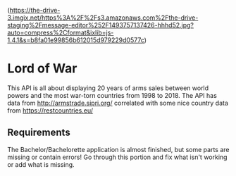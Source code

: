 (https://the-drive-3.imgix.net/https%3A%2F%2Fs3.amazonaws.com%2Fthe-drive-staging%2Fmessage-editor%252F1493757137426-hhhd52.jpg?auto=compress%2Cformat&ixlib=js-1.4.1&s=b8fa01e99856b612015d979229d0577c)

# Lord of War

This API is all about displaying 20 years of arms sales between world powers and the most war-torn countries from 1998 to 2018. The API has data from http://armstrade.sipri.org/ correlated with some nice country data from https://restcountries.eu/

## Requirements

The Bachelor/Bachelorette application is almost finished, but some parts are missing or
contain errors! Go through this portion and fix what isn't working or add what
is missing.
